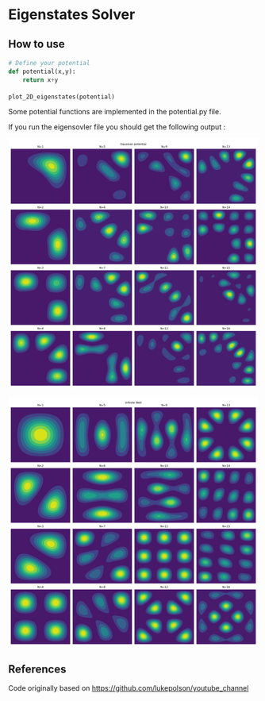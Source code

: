 # Eigenstates Solver

## How to use 
```python
# Define your potential
def potential(x,y):
    return x+y

plot_2D_eigenstates(potential)
```

Some potential functions are implemented in the potential.py file.

If you run the eigensovler file you should get the following output : 

![alt](./.img/gaussian_2d.png) 

![alt](./.img/infinite_well_2d.png) 

## References

Code originally based on <https://github.com/lukepolson/youtube_channel>